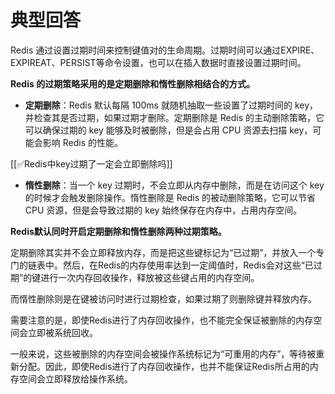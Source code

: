 # 典型回答


Redis 通过设置过期时间来控制键值对的生命周期。过期时间可以通过EXPIRE、EXPIREAT、PERSIST等命令设置，也可以在插入数据时直接设置过期时间。



**Redis 的过期策略采用的是定期删除和惰性删除相结合的方式。**

+ **定期删除**：Redis 默认每隔 100ms 就随机抽取一些设置了过期时间的 key，并检查其是否过期，如果过期才删除。定期删除是 Redis 的主动删除策略，它可以确保过期的 key 能够及时被删除，但是会占用 CPU 资源去扫描 key，可能会影响 Redis 的性能。



[[✅Redis中key过期了一定会立即删除吗]]



+ **惰性删除**：当一个 key 过期时，不会立即从内存中删除，而是在访问这个 key 的时候才会触发删除操作。惰性删除是 Redis 的被动删除策略，它可以节省 CPU 资源，但是会导致过期的 key 始终保存在内存中，占用内存空间。



**Redis默认同时开启定期删除和惰性删除两种过期策略。**



定期删除其实并不会立即释放内存，而是把这些键标记为“已过期”，并放入一个专门的链表中。然后，在Redis的内存使用率达到一定阈值时，Redis会对这些“已过期”的键进行一次内存回收操作，释放被这些键占用的内存空间。



而惰性删除则是在键被访问时进行过期检查，如果过期了则删除键并释放内存。



需要注意的是，即使Redis进行了内存回收操作，也不能完全保证被删除的内存空间会立即被系统回收。



一般来说，这些被删除的内存空间会被操作系统标记为“可重用的内存”，等待被重新分配。因此，即使Redis进行了内存回收操作，也并不能保证Redis所占用的内存空间会立即释放给操作系统。


